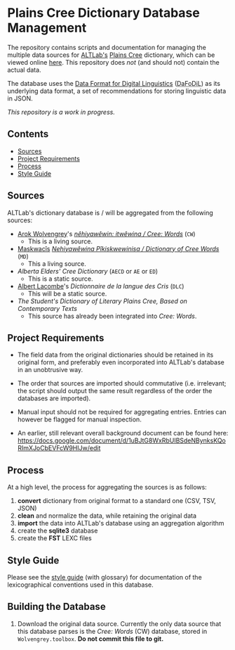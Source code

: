 # Plains Cree Dictionary Database Management

The repository contains scripts and documentation for managing the multiple data sources for [ALTLab's][ALTLab] [Plains Cree][Cree] dictionary, which can be viewed online [here][itwewina]. This repository does _not_ (and should not) contain the actual data.

The database uses the [Data Format for Digital Linguistics][DaFoDiL] (<abbr title='Data Format for Digital Linguistics'>DaFoDiL</abbr>) as its underlying data format, a set of recommendations for storing linguistic data in JSON.

_This repository is a work in progress._

## Contents
<!-- TOC -->

- [Sources](#sources)
- [Project Requirements](#project-requirements)
- [Process](#process)
- [Style Guide](#style-guide)

<!-- /TOC -->

## Sources

ALTLab's dictionary database is / will be aggregated from the following sources:

* [Arok Wolvengrey][Arok]'s [_nêhiyawêwin: itwêwina / Cree: Words_][CW] (`CW`)
  - This is a living source.
* [Maskwacîs][Maskwacis] [_Nehiyawêwina Pîkiskwewinisa / Dictionary of Cree Words_][MD] (`MD`)
  - This a living source.
* _Alberta Elders' Cree Dictionary_ (`AECD` or `AE` or `ED`)
  - This is a static source.
* [Albert Lacombe][Lacombe]'s _Dictionnaire de la langue des Cris_ (`DLC`)
  - This will be a static source.
* _The Student's Dictionary of Literary Plains Cree, Based on Contemporary Texts_
  - This source has already been integrated into _Cree: Words_.

## Project Requirements

* The field data from the original dictionaries should be retained in its original form, and preferably even incorporated into ALTLab's database in an unobtrusive way.

* The order that sources are imported should commutative (i.e. irrelevant; the script should output the same result regardless of the order the databases are imported).

* Manual input should not be required for aggregating entries. Entries can however be flagged for manual inspection.

* An earlier, still relevant overall background document can be found here: https://docs.google.com/document/d/1uBJtG8WxRbUIBSdeNBynksKQoRImXJoCbEVFcW9HIJw/edit

## Process

At a high level, the process for aggregating the sources is as follows:

1. **convert** dictionary from original format to a standard one (CSV, TSV, JSON)
2. **clean** and normalize the data, while retaining the original data
3. **import** the data into ALTLab's database using an aggregation algorithm
4. create the **sqlite3** database
5. create the **FST** LEXC files

## Style Guide

Please see the [style guide](./style-guide.md) (with glossary) for documentation of the lexicographical conventions used in this database.

## Building the Database

1. Download the original data source. Currently the only data source that this database parses is the _Cree: Words_ (CW) database, stored in `Wolvengrey.toolbox`. **Do not commit this file to git.**

<!-- Links -->
[ALTLab]:     https://github.com/UAlbertaALTLab
[Arok]:       https://www.fnuniv.ca/academic/faculty/dr-arok-wolvengrey/
[Cree]:       https://en.wikipedia.org/wiki/Plains_Cree
[CW]:         https://uofrpress.ca/Books/C/Cree-Words
[DaFoDiL]:    https://format.digitallinguistics.io/
[itwewina]:   https://sapir.artsrn.ualberta.ca/cree-dictionary/
[Lacombe]:    https://en.wikipedia.org/wiki/Albert_Lacombe
[Maskwacis]:  https://en.wikipedia.org/wiki/Maskwacis
[MD]:         https://www.altlab.dev/maskwacis/dictionary.html
